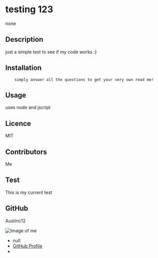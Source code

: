 
# **testing 123**

none

## Description 

just a simple test to see if my code works :}



## Installation

        simply answer all the questions to get your very own read me!

## Usage

uses node and jscript 

## Licence

MIT

## Contributors

Me

## Test

This is my current test


## GitHub
Austinc12

![Image of me](https://avatars.githubusercontent.com/u/72824963?v=4)
- null
- [GitHub Profile](https://github.com/Austinc12)
- <null>

